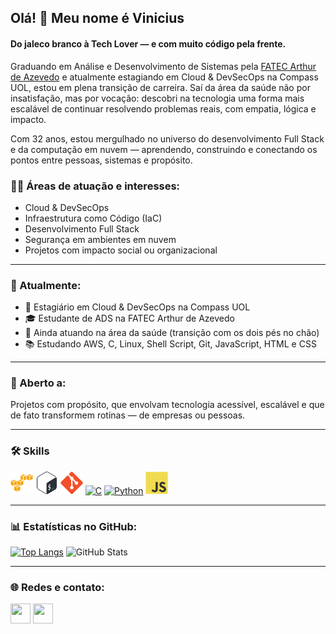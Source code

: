 ## Olá! 👋 Meu nome é Vinicius

#### Do jaleco branco à Tech Lover — e com muito código pela frente.

Graduando em Análise e Desenvolvimento de Sistemas pela [FATEC Arthur de Azevedo](https://fatecmm.cps.sp.gov.br/) e atualmente estagiando em Cloud & DevSecOps na Compass UOL, estou em plena transição de carreira. Saí da área da saúde não por insatisfação, mas por vocação: descobri na tecnologia uma forma mais escalável de continuar resolvendo problemas reais, com empatia, lógica e impacto.

Com 32 anos, estou mergulhado no universo do desenvolvimento Full Stack e da computação em nuvem — aprendendo, construindo e conectando os pontos entre pessoas, sistemas e propósito.

### 👨‍💻 Áreas de atuação e interesses:
- Cloud & DevSecOps
- Infraestrutura como Código (IaC)
- Desenvolvimento Full Stack
- Segurança em ambientes em nuvem
- Projetos com impacto social ou organizacional

---

### 🚀 Atualmente:
* 🏢 Estagiário em Cloud & DevSecOps na Compass UOL  
* 🎓 Estudante de ADS na FATEC Arthur de Azevedo  
* 🏥 Ainda atuando na área da saúde (transição com os dois pés no chão)  
* 📚 Estudando AWS, C, Linux, Shell Script, Git, JavaScript, HTML e CSS  

---

### 🤝 Aberto a:
Projetos com propósito, que envolvam tecnologia acessível, escalável e que de fato transformem rotinas — de empresas ou pessoas.

---

### 🛠️ Skills

<p align="left">
  <a href="https://aws.amazon.com/" target="_blank"><img src="https://raw.githubusercontent.com/devicons/devicon/master/icons/amazonwebservices/amazonwebservices-original.svg" width="36" height="36" alt="AWS" /></a>
  <a href="https://www.gnu.org/software/bash/" target="_blank"><img src="https://raw.githubusercontent.com/devicons/devicon/master/icons/bash/bash-original.svg" width="36" height="36" alt="Shell Script" /></a>
  <a href="https://git-scm.com/" target="_blank"><img src="https://raw.githubusercontent.com/devicons/devicon/master/icons/git/git-original.svg" width="36" height="36" alt="Git" /></a>
  <a href="https://docs.microsoft.com/en-us/cpp/" target="_blank"><img src="https://raw.githubusercontent.com/danielcranney/readme-generator/main/public/icons/skills/c-colored.svg" width="36" height="36" alt="C" /></a>
  <a href="https://www.python.org/" target="_blank"><img src="https://raw.githubusercontent.com/danielcranney/readme-generator/main/public/icons/skills/python-colored.svg" width="36" height="36" alt="Python" /></a>
  <a href="https://developer.mozilla.org/en-US/docs/Web/JavaScript" target="_blank"><img src="https://raw.githubusercontent.com/devicons/devicon/master/icons/javascript/javascript-original.svg" width="36" height="36" alt="JavaScript" /></a>
</p>

---

### 📊 Estatísticas no GitHub:

[![Top Langs](https://github-readme-stats.vercel.app/api/top-langs/?username=vinicius-emanuelds&layout=compact&title_color=fff&text_color=f8f8f2&hide=java&bg_color=171c24)](https://github.com/vinicius-emanuelds) ![GitHub Stats](https://github-readme-stats.vercel.app/api?username=vinicius-emanuelds&theme=transparent&bg_color=000&border_color=30A3DC&show_icons=true&icon_color=30A3DC&title_color=E94D5F&text_color=FFF)



---

### 🌐 Redes e contato:

<p align="left">
  <a href="https://github.com/vinicius-emanuelds" target="_blank" rel="noreferrer"><img src="https://raw.githubusercontent.com/danielcranney/readme-generator/main/public/icons/socials/github-dark.svg" width="32" height="32" /></a>
  <a href="https://www.linkedin.com/in/viniciusesilva/" target="_blank" rel="noreferrer"><img src="https://raw.githubusercontent.com/danielcranney/readme-generator/main/public/icons/socials/linkedin.svg" width="32" height="32" /></a>
  &nbsp;&nbsp;
</p>
